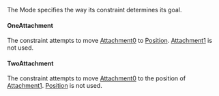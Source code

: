 The Mode specifies the way its constraint determines its goal.

#### OneAttachment

The constraint attempts to move [Attachment0](https://create.roblox.com/docs/reference/engine/classes/Constraint#Attachment0) to
[Position](https://create.roblox.com/docs/reference/engine/classes/AlignPosition#Position). [Attachment1](https://create.roblox.com/docs/reference/engine/classes/Constraint#Attachment1) is
not used.

#### TwoAttachment

The constraint attempts to move [Attachment0](https://create.roblox.com/docs/reference/engine/classes/Constraint#Attachment0) to
the position of [Attachment1](https://create.roblox.com/docs/reference/engine/classes/Constraint#Attachment1).
[Position](https://create.roblox.com/docs/reference/engine/classes/AlignPosition#Position) is not used.
